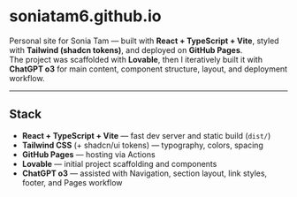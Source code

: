 # soniatam6.github.io

Personal site for Sonia Tam — built with **React + TypeScript + Vite**, styled with **Tailwind (shadcn tokens)**, and deployed on **GitHub Pages**.  
The project was scaffolded with **Lovable**, then I iteratively built it with **ChatGPT o3** for main content, component structure, layout, and deployment workflow.

---

## Stack

- **React + TypeScript + Vite** — fast dev server and static build (`dist/`)
- **Tailwind CSS** (+ shadcn/ui tokens) — typography, colors, spacing
- **GitHub Pages** — hosting via Actions
- **Lovable** — initial project scaffolding and components
- **ChatGPT o3** — assisted with Navigation, section layout, link styles, footer, and Pages workflow


